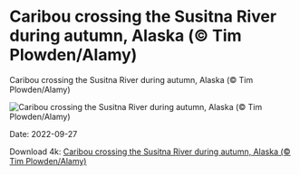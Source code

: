 # Caribou crossing the Susitna River during autumn, Alaska (© Tim Plowden/Alamy)

Caribou crossing the Susitna River during autumn, Alaska (© Tim Plowden/Alamy)

![Caribou crossing the Susitna River during autumn, Alaska (© Tim Plowden/Alamy)](https://bing.com/th?id=OHR.SusitnaRiver_EN-US7154675950_UHD.jpg&w=1024&h=576)

Date: 2022-09-27

Download 4k: [Caribou crossing the Susitna River during autumn, Alaska (© Tim Plowden/Alamy)](https://bing.com/th?id=OHR.SusitnaRiver_EN-US7154675950_UHD.jpg)

